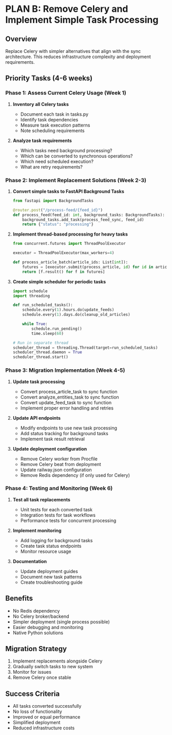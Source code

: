 # PLAN B: Remove Celery and Implement Simple Task Processing

## Overview
Replace Celery with simpler alternatives that align with the sync architecture. This reduces infrastructure complexity and deployment requirements.

## Priority Tasks (4-6 weeks)

### Phase 1: Assess Current Celery Usage (Week 1)
1. **Inventory all Celery tasks**
   - Document each task in tasks.py
   - Identify task dependencies
   - Measure task execution patterns
   - Note scheduling requirements

2. **Analyze task requirements**
   - Which tasks need background processing?
   - Which can be converted to synchronous operations?
   - Which need scheduled execution?
   - What are retry requirements?

### Phase 2: Implement Replacement Solutions (Week 2-3)
1. **Convert simple tasks to FastAPI Background Tasks**
   ```python
   from fastapi import BackgroundTasks

   @router.post("/process-feed/{feed_id}")
   def process_feed(feed_id: int, background_tasks: BackgroundTasks):
       background_tasks.add_task(process_feed_sync, feed_id)
       return {"status": "processing"}
   ```

2. **Implement thread-based processing for heavy tasks**
   ```python
   from concurrent.futures import ThreadPoolExecutor

   executor = ThreadPoolExecutor(max_workers=4)

   def process_article_batch(article_ids: List[int]):
       futures = [executor.submit(process_article, id) for id in article_ids]
       return [f.result() for f in futures]
   ```

3. **Create simple scheduler for periodic tasks**
   ```python
   import schedule
   import threading

   def run_scheduled_tasks():
       schedule.every(1).hours.do(update_feeds)
       schedule.every(1).days.do(cleanup_old_articles)

       while True:
           schedule.run_pending()
           time.sleep(60)

   # Run in separate thread
   scheduler_thread = threading.Thread(target=run_scheduled_tasks)
   scheduler_thread.daemon = True
   scheduler_thread.start()
   ```

### Phase 3: Migration Implementation (Week 4-5)
1. **Update task processing**
   - Convert process_article_task to sync function
   - Convert analyze_entities_task to sync function
   - Convert update_feed_task to sync function
   - Implement proper error handling and retries

2. **Update API endpoints**
   - Modify endpoints to use new task processing
   - Add status tracking for background tasks
   - Implement task result retrieval

3. **Update deployment configuration**
   - Remove Celery worker from Procfile
   - Remove Celery beat from deployment
   - Update railway.json configuration
   - Remove Redis dependency (if only used for Celery)

### Phase 4: Testing and Monitoring (Week 6)
1. **Test all task replacements**
   - Unit tests for each converted task
   - Integration tests for task workflows
   - Performance tests for concurrent processing

2. **Implement monitoring**
   - Add logging for background tasks
   - Create task status endpoints
   - Monitor resource usage

3. **Documentation**
   - Update deployment guides
   - Document new task patterns
   - Create troubleshooting guide

## Benefits
- No Redis dependency
- No Celery broker/backend
- Simpler deployment (single process possible)
- Easier debugging and monitoring
- Native Python solutions

## Migration Strategy
1. Implement replacements alongside Celery
2. Gradually switch tasks to new system
3. Monitor for issues
4. Remove Celery once stable

## Success Criteria
- All tasks converted successfully
- No loss of functionality
- Improved or equal performance
- Simplified deployment
- Reduced infrastructure costs
